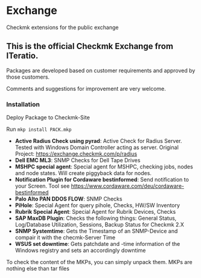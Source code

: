 # Exchange
Checkmk extensions for the public exchange

## This is the official Checkmk Exchange from ITeratio. 
Packages are developed based on customer requirements and approved by those customers.

Comments and suggestions for improvement are very welcome.

### Installation
Deploy Package to Checkmk-Site

Run 
    `mkp install PACK.mkp`

* **Active Radius Check using pyrad**: Active Check for Radius Server. Tested with Windows Domain Controller acting as server. Original Project: https://exchange.checkmk.com/p/radius
* **Dell EMC ML3**: SNMP Checks for Dell Tape Drives
* **MSHPC special agent**: Special agent for MSHPC, checking jobs, nodes and node states. Will create piggyback data for nodes.
* **Notification Plugin for Cordaware bestinformed**: Send notification to your Screen. Tool see https://www.cordaware.com/deu/cordaware-bestinformed
* **Palo Alto PAN DDOS FLOW**: SNMP Checks 
* **PiHole**: Special Agent for query pihole, Checks, HW/SW Inventory
* **Rubrik Special Agent**: Special Agent for Rubrik Devices, Checks
* **SAP MaxDB Plugin**: Checks the following things: General Status, Log/Database Utilization, Sessions, Backup Status for Checkmk 2.X
* **SNMP Systemtime**: Gets the Timestamp of an SNMP-Device and compair it with the checmk-Server Time
* **WSUS set downtime**: Gets patchdate and -time information of the Windows registry and sets an accordingly downtime


To check the content of the MKPs, you can simply unpack them. MKPs are nothing else than tar files
